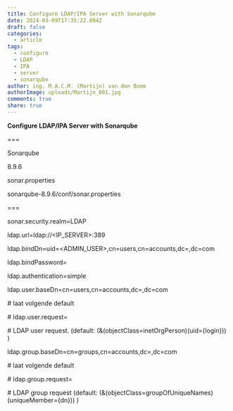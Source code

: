 ```yaml
---
title: Configure LDAP/IPA Server with Sonarqube
date: 2024-03-09T17:35:22.094Z
draft: false
categories:
  - article
tags:
  - configure
  - LDAP
  - IPA
  - server
  - sonarqube
author: ing. M.A.C.M. (Martijn) van den Boom
authorImage: uploads/Martijn_001.jpg
comments: true
share: true
---
```

**Configure LDAP/IPA Server with Sonarqube**

\===

Sonarqube

8.9.6

sonar.properties

sonarqube-8.9.6/conf/sonar.properties

\=﻿==

sonar.security.realm=LDAP

ldap.url=ldap://<IP_SERVER>:389

ldap.bindDn=uid=<ADMIN_USER>,cn=users,cn=accounts,dc=<NETWORK>,dc=com

ldap.bindPassword=<PASSWORD>

ldap.authentication=simple

ldap.user.baseDn=cn=users,cn=accounts,dc=<NETWORK>,dc=com

\# laat volgende default

\# ldap.user.request=

\# LDAP user request. (default: (&(objectClass=inetOrgPerson)(uid={login})) )

ldap.group.baseDn=cn=groups,cn=accounts,dc=<NETWORK>,dc=com

\# laat volgende default

\# ldap.group.request=

\# LDAP group request (default: (&(objectClass=groupOfUniqueNames)(uniqueMember={dn})) )